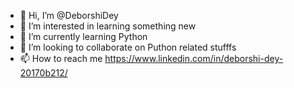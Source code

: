 - 👋 Hi, I’m @DeborshiDey
- 👀 I’m interested in learning something new
- 🌱 I’m currently learning Python 
- 💞️ I’m looking to collaborate on Puthon related stufffs
- 📫 How to reach me https://www.linkedin.com/in/deborshi-dey-20170b212/

<!---
DeborshiDey/DeborshiDey is a ✨ special ✨ repository because its `README.md` (this file) appears on your GitHub profile.
You can click the Preview link to take a look at your changes.
--->
